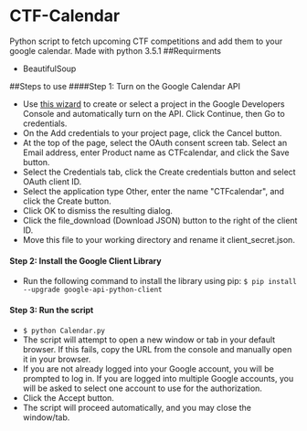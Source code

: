# CTF-Calendar
Python script to fetch upcoming CTF competitions and add them to your google calendar. Made with python 3.5.1
##Requirments
* BeautifulSoup

##Steps to use
####Step 1: Turn on the Google Calendar API
*  Use [this wizard](https://console.developers.google.com/start/api?id=calendar) to create or select a project in the Google Developers Console and automatically turn on the API. Click Continue, then Go to credentials.
*  On the Add credentials to your project page, click the Cancel button.
*  At the top of the page, select the OAuth consent screen tab. Select an Email address, enter Product name as CTFcalendar, and click the Save button.
*  Select the Credentials tab, click the Create credentials button and select OAuth client ID.
*  Select the application type Other, enter the name "CTFcalendar", and click the Create button.
*  Click OK to dismiss the resulting dialog.
*  Click the file_download (Download JSON) button to the right of the client ID.
*  Move this file to your working directory and rename it client_secret.json.

#### Step 2: Install the Google Client Library
* Run the following command to install the library using pip:
`$ pip install --upgrade google-api-python-client`

#### Step 3: Run the script
* `$ python Calendar.py`
* The script will attempt to open a new window or tab in your default browser. If this fails, copy the URL from the console and manually open it in your browser.
* If you are not already logged into your Google account, you will be prompted to log in. If you are logged into multiple Google accounts, you will be asked to select one account to use for the authorization.
* Click the Accept button.
* The script will proceed automatically, and you may close the window/tab.
